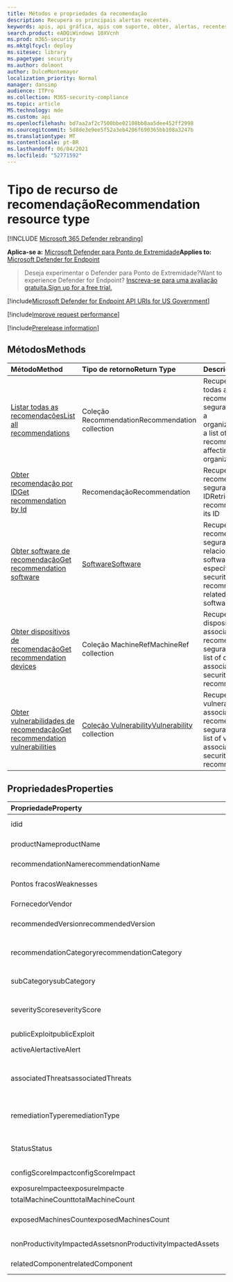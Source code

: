 ```yaml
---
title: Métodos e propriedades da recomendação
description: Recupera os principais alertas recentes.
keywords: apis, api gráfica, apis com suporte, obter, alertas, recentes
search.product: eADQiWindows 10XVcnh
ms.prod: m365-security
ms.mktglfcycl: deploy
ms.sitesec: library
ms.pagetype: security
ms.author: dolmont
author: DulceMontemayor
localization_priority: Normal
manager: dansimp
audience: ITPro
ms.collection: M365-security-compliance
ms.topic: article
MS.technology: mde
ms.custom: api
ms.openlocfilehash: bd7aa2af2c7500bbe02108bb8aa5dee452ff2998
ms.sourcegitcommit: 5d8de3e9ee5f52a3eb4206f690365bb108a3247b
ms.translationtype: MT
ms.contentlocale: pt-BR
ms.lasthandoff: 06/04/2021
ms.locfileid: "52771592"
---
```

# <a name="recommendation-resource-type"></a><span data-ttu-id="a527f-104">Tipo de recurso de recomendação</span><span class="sxs-lookup"><span data-stu-id="a527f-104">Recommendation resource type</span></span>

[!INCLUDE [Microsoft 365 Defender rebranding](../../includes/microsoft-defender.md)]


<span data-ttu-id="a527f-105">**Aplica-se a:** [Microsoft Defender para Ponto de Extremidade](https://go.microsoft.com/fwlink/?linkid=2154037)</span><span class="sxs-lookup"><span data-stu-id="a527f-105">**Applies to:** [Microsoft Defender for Endpoint](https://go.microsoft.com/fwlink/?linkid=2154037)</span></span>

> <span data-ttu-id="a527f-106">Deseja experimentar o Defender para Ponto de Extremidade?</span><span class="sxs-lookup"><span data-stu-id="a527f-106">Want to experience Defender for Endpoint?</span></span> [<span data-ttu-id="a527f-107">Inscreva-se para uma avaliação gratuita.</span><span class="sxs-lookup"><span data-stu-id="a527f-107">Sign up for a free trial.</span></span>](https://www.microsoft.com/microsoft-365/windows/microsoft-defender-atp?ocid=docs-wdatp-exposedapis-abovefoldlink) 

[!include[Microsoft Defender for Endpoint API URIs for US Government](../../includes/microsoft-defender-api-usgov.md)]

[!include[Improve request performance](../../includes/improve-request-performance.md)]


[!include[Prerelease information](../../includes/prerelease.md)]

## <a name="methods"></a><span data-ttu-id="a527f-108">Métodos</span><span class="sxs-lookup"><span data-stu-id="a527f-108">Methods</span></span>
<span data-ttu-id="a527f-109">Método</span><span class="sxs-lookup"><span data-stu-id="a527f-109">Method</span></span> |<span data-ttu-id="a527f-110">Tipo de retorno</span><span class="sxs-lookup"><span data-stu-id="a527f-110">Return Type</span></span> |<span data-ttu-id="a527f-111">Descrição</span><span class="sxs-lookup"><span data-stu-id="a527f-111">Description</span></span>
:---|:---|:---
[<span data-ttu-id="a527f-112">Listar todas as recomendações</span><span class="sxs-lookup"><span data-stu-id="a527f-112">List all recommendations</span></span>](get-all-recommendations.md) | <span data-ttu-id="a527f-113">Coleção Recommendation</span><span class="sxs-lookup"><span data-stu-id="a527f-113">Recommendation collection</span></span> | <span data-ttu-id="a527f-114">Recupera uma lista de todas as recomendações de segurança que afetam a organização</span><span class="sxs-lookup"><span data-stu-id="a527f-114">Retrieves a list of all security recommendations affecting the organization</span></span>
[<span data-ttu-id="a527f-115">Obter recomendação por ID</span><span class="sxs-lookup"><span data-stu-id="a527f-115">Get recommendation by Id</span></span>](get-recommendation-by-id.md) | <span data-ttu-id="a527f-116">Recomendação</span><span class="sxs-lookup"><span data-stu-id="a527f-116">Recommendation</span></span> | <span data-ttu-id="a527f-117">Recupera uma recomendação de segurança por sua ID</span><span class="sxs-lookup"><span data-stu-id="a527f-117">Retrieves a security recommendation by its ID</span></span>
[<span data-ttu-id="a527f-118">Obter software de recomendação</span><span class="sxs-lookup"><span data-stu-id="a527f-118">Get recommendation software</span></span>](get-recommendation-software.md)| [<span data-ttu-id="a527f-119">Software</span><span class="sxs-lookup"><span data-stu-id="a527f-119">Software</span></span>](software.md) | <span data-ttu-id="a527f-120">Recupera uma recomendação de segurança relacionada a um software específico</span><span class="sxs-lookup"><span data-stu-id="a527f-120">Retrieves a security recommendation related to a specific software</span></span>
[<span data-ttu-id="a527f-121">Obter dispositivos de recomendação</span><span class="sxs-lookup"><span data-stu-id="a527f-121">Get recommendation devices</span></span>](get-recommendation-machines.md)|<span data-ttu-id="a527f-122">Coleção MachineRef</span><span class="sxs-lookup"><span data-stu-id="a527f-122">MachineRef collection</span></span> | <span data-ttu-id="a527f-123">Recupera uma lista de dispositivos associados à recomendação de segurança</span><span class="sxs-lookup"><span data-stu-id="a527f-123">Retrieves a list of devices associated with the security recommendation</span></span>
[<span data-ttu-id="a527f-124">Obter vulnerabilidades de recomendação</span><span class="sxs-lookup"><span data-stu-id="a527f-124">Get recommendation vulnerabilities</span></span>](get-recommendation-vulnerabilities.md) | <span data-ttu-id="a527f-125">[Coleção Vulnerability](vulnerability.md)</span><span class="sxs-lookup"><span data-stu-id="a527f-125">[Vulnerability](vulnerability.md) collection</span></span> | <span data-ttu-id="a527f-126">Recupera uma lista de vulnerabilidades associadas à recomendação de segurança</span><span class="sxs-lookup"><span data-stu-id="a527f-126">Retrieves a list of vulnerabilities associated with the security recommendation</span></span>


## <a name="properties"></a><span data-ttu-id="a527f-127">Propriedades</span><span class="sxs-lookup"><span data-stu-id="a527f-127">Properties</span></span>
<span data-ttu-id="a527f-128">Propriedade</span><span class="sxs-lookup"><span data-stu-id="a527f-128">Property</span></span> |   <span data-ttu-id="a527f-129">Tipo</span><span class="sxs-lookup"><span data-stu-id="a527f-129">Type</span></span>   |   <span data-ttu-id="a527f-130">Descrição</span><span class="sxs-lookup"><span data-stu-id="a527f-130">Description</span></span>
:---|:---|:---
<span data-ttu-id="a527f-131">id</span><span class="sxs-lookup"><span data-stu-id="a527f-131">id</span></span> | <span data-ttu-id="a527f-132">Cadeia de caracteres</span><span class="sxs-lookup"><span data-stu-id="a527f-132">String</span></span> | <span data-ttu-id="a527f-133">ID de recomendação</span><span class="sxs-lookup"><span data-stu-id="a527f-133">Recommendation ID</span></span>
<span data-ttu-id="a527f-134">productName</span><span class="sxs-lookup"><span data-stu-id="a527f-134">productName</span></span> | <span data-ttu-id="a527f-135">Cadeia de caracteres</span><span class="sxs-lookup"><span data-stu-id="a527f-135">String</span></span> | <span data-ttu-id="a527f-136">Nome de software relacionado</span><span class="sxs-lookup"><span data-stu-id="a527f-136">Related software name</span></span>  
<span data-ttu-id="a527f-137">recommendationName</span><span class="sxs-lookup"><span data-stu-id="a527f-137">recommendationName</span></span> | <span data-ttu-id="a527f-138">Cadeia de caracteres</span><span class="sxs-lookup"><span data-stu-id="a527f-138">String</span></span> | <span data-ttu-id="a527f-139">Nome da recomendação</span><span class="sxs-lookup"><span data-stu-id="a527f-139">Recommendation name</span></span>
<span data-ttu-id="a527f-140">Pontos fracos</span><span class="sxs-lookup"><span data-stu-id="a527f-140">Weaknesses</span></span> | <span data-ttu-id="a527f-141">Longo</span><span class="sxs-lookup"><span data-stu-id="a527f-141">Long</span></span> | <span data-ttu-id="a527f-142">Número de vulnerabilidades descobertas</span><span class="sxs-lookup"><span data-stu-id="a527f-142">Number of discovered vulnerabilities</span></span>
<span data-ttu-id="a527f-143">Fornecedor</span><span class="sxs-lookup"><span data-stu-id="a527f-143">Vendor</span></span> | <span data-ttu-id="a527f-144">Cadeia de caracteres</span><span class="sxs-lookup"><span data-stu-id="a527f-144">String</span></span> | <span data-ttu-id="a527f-145">Nome do fornecedor relacionado</span><span class="sxs-lookup"><span data-stu-id="a527f-145">Related vendor name</span></span>
<span data-ttu-id="a527f-146">recommendedVersion</span><span class="sxs-lookup"><span data-stu-id="a527f-146">recommendedVersion</span></span> | <span data-ttu-id="a527f-147">Cadeia de caracteres</span><span class="sxs-lookup"><span data-stu-id="a527f-147">String</span></span> | <span data-ttu-id="a527f-148">Versão recomendada</span><span class="sxs-lookup"><span data-stu-id="a527f-148">Recommended version</span></span>
<span data-ttu-id="a527f-149">recommendationCategory</span><span class="sxs-lookup"><span data-stu-id="a527f-149">recommendationCategory</span></span> | <span data-ttu-id="a527f-150">Cadeia de caracteres</span><span class="sxs-lookup"><span data-stu-id="a527f-150">String</span></span> | <span data-ttu-id="a527f-151">Categoria de recomendação.</span><span class="sxs-lookup"><span data-stu-id="a527f-151">Recommendation category.</span></span> <span data-ttu-id="a527f-152">Os valores possíveis são: "Accounts", "Application", "Network", "OS", "SecurityStack</span><span class="sxs-lookup"><span data-stu-id="a527f-152">Possible values are: "Accounts", "Application", "Network", "OS", "SecurityStack</span></span>
<span data-ttu-id="a527f-153">subCategory</span><span class="sxs-lookup"><span data-stu-id="a527f-153">subCategory</span></span> | <span data-ttu-id="a527f-154">Cadeia de caracteres</span><span class="sxs-lookup"><span data-stu-id="a527f-154">String</span></span> | <span data-ttu-id="a527f-155">Sub-categoria de recomendação</span><span class="sxs-lookup"><span data-stu-id="a527f-155">Recommendation sub-category</span></span>
<span data-ttu-id="a527f-156">severityScore</span><span class="sxs-lookup"><span data-stu-id="a527f-156">severityScore</span></span> | <span data-ttu-id="a527f-157">Duplo</span><span class="sxs-lookup"><span data-stu-id="a527f-157">Double</span></span> | <span data-ttu-id="a527f-158">Impacto potencial da configuração para a Pontuação Segura da Microsoft para Dispositivos da organização (1-10)</span><span class="sxs-lookup"><span data-stu-id="a527f-158">Potential impact of the configuration to the organization's Microsoft Secure Score for Devices (1-10)</span></span>
<span data-ttu-id="a527f-159">publicExploit</span><span class="sxs-lookup"><span data-stu-id="a527f-159">publicExploit</span></span> | <span data-ttu-id="a527f-160">Booliano</span><span class="sxs-lookup"><span data-stu-id="a527f-160">Boolean</span></span> | <span data-ttu-id="a527f-161">Exploração pública está disponível</span><span class="sxs-lookup"><span data-stu-id="a527f-161">Public exploit is available</span></span> 
<span data-ttu-id="a527f-162">activeAlert</span><span class="sxs-lookup"><span data-stu-id="a527f-162">activeAlert</span></span> | <span data-ttu-id="a527f-163">Booliano</span><span class="sxs-lookup"><span data-stu-id="a527f-163">Boolean</span></span> | <span data-ttu-id="a527f-164">Alerta ativo está associado a essa recomendação</span><span class="sxs-lookup"><span data-stu-id="a527f-164">Active alert is associated with this recommendation</span></span>
<span data-ttu-id="a527f-165">associatedThreats</span><span class="sxs-lookup"><span data-stu-id="a527f-165">associatedThreats</span></span> | <span data-ttu-id="a527f-166">Coleção de cadeias de caracteres</span><span class="sxs-lookup"><span data-stu-id="a527f-166">String collection</span></span> | <span data-ttu-id="a527f-167">O relatório de análise de ameaças está associado a essa recomendação</span><span class="sxs-lookup"><span data-stu-id="a527f-167">Threat analytics report is associated with this recommendation</span></span>
<span data-ttu-id="a527f-168">remediationType</span><span class="sxs-lookup"><span data-stu-id="a527f-168">remediationType</span></span> | <span data-ttu-id="a527f-169">Cadeia de caracteres</span><span class="sxs-lookup"><span data-stu-id="a527f-169">String</span></span> | <span data-ttu-id="a527f-170">Tipo de correção.</span><span class="sxs-lookup"><span data-stu-id="a527f-170">Remediation type.</span></span> <span data-ttu-id="a527f-171">Os valores possíveis são: "ConfigurationChange","Update","Upgrade","Uninstall"</span><span class="sxs-lookup"><span data-stu-id="a527f-171">Possible values are: "ConfigurationChange","Update","Upgrade","Uninstall"</span></span>
<span data-ttu-id="a527f-172">Status</span><span class="sxs-lookup"><span data-stu-id="a527f-172">Status</span></span> | <span data-ttu-id="a527f-173">Enum</span><span class="sxs-lookup"><span data-stu-id="a527f-173">Enum</span></span> | <span data-ttu-id="a527f-174">Status de exceção de recomendação.</span><span class="sxs-lookup"><span data-stu-id="a527f-174">Recommendation exception status.</span></span> <span data-ttu-id="a527f-175">Os valores possíveis são: "Active" e "Exception"</span><span class="sxs-lookup"><span data-stu-id="a527f-175">Possible values are: "Active" and "Exception"</span></span>
<span data-ttu-id="a527f-176">configScoreImpact</span><span class="sxs-lookup"><span data-stu-id="a527f-176">configScoreImpact</span></span> | <span data-ttu-id="a527f-177">Duplo</span><span class="sxs-lookup"><span data-stu-id="a527f-177">Double</span></span> | <span data-ttu-id="a527f-178">Impacto da Pontuação Segura da Microsoft para Dispositivos</span><span class="sxs-lookup"><span data-stu-id="a527f-178">Microsoft Secure Score for Devices impact</span></span>
<span data-ttu-id="a527f-179">exposureImpacte</span><span class="sxs-lookup"><span data-stu-id="a527f-179">exposureImpacte</span></span> | <span data-ttu-id="a527f-180">Duplo</span><span class="sxs-lookup"><span data-stu-id="a527f-180">Double</span></span> | <span data-ttu-id="a527f-181">Impacto da pontuação de exposição</span><span class="sxs-lookup"><span data-stu-id="a527f-181">Exposure score impact</span></span>
<span data-ttu-id="a527f-182">totalMachineCount</span><span class="sxs-lookup"><span data-stu-id="a527f-182">totalMachineCount</span></span> | <span data-ttu-id="a527f-183">Longo</span><span class="sxs-lookup"><span data-stu-id="a527f-183">Long</span></span> | <span data-ttu-id="a527f-184">Número de dispositivos instalados</span><span class="sxs-lookup"><span data-stu-id="a527f-184">Number of installed devices</span></span>
<span data-ttu-id="a527f-185">exposedMachinesCount</span><span class="sxs-lookup"><span data-stu-id="a527f-185">exposedMachinesCount</span></span> | <span data-ttu-id="a527f-186">Longo</span><span class="sxs-lookup"><span data-stu-id="a527f-186">Long</span></span> | <span data-ttu-id="a527f-187">Número de dispositivos instalados expostos a vulnerabilidades</span><span class="sxs-lookup"><span data-stu-id="a527f-187">Number of installed devices that are exposed to vulnerabilities</span></span>
<span data-ttu-id="a527f-188">nonProductivityImpactedAssets</span><span class="sxs-lookup"><span data-stu-id="a527f-188">nonProductivityImpactedAssets</span></span> | <span data-ttu-id="a527f-189">Longo</span><span class="sxs-lookup"><span data-stu-id="a527f-189">Long</span></span> | <span data-ttu-id="a527f-190">Número de dispositivos que não são afetados</span><span class="sxs-lookup"><span data-stu-id="a527f-190">Number of devices which are not affected</span></span>  
<span data-ttu-id="a527f-191">relatedComponent</span><span class="sxs-lookup"><span data-stu-id="a527f-191">relatedComponent</span></span> | <span data-ttu-id="a527f-192">Cadeia de caracteres</span><span class="sxs-lookup"><span data-stu-id="a527f-192">String</span></span> |  <span data-ttu-id="a527f-193">Componente de software relacionado</span><span class="sxs-lookup"><span data-stu-id="a527f-193">Related software component</span></span>
